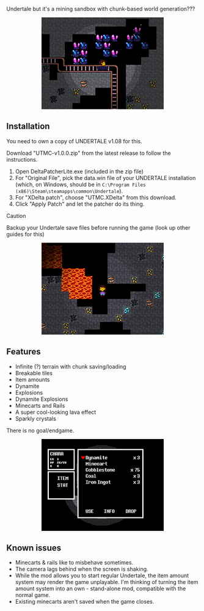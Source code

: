 Undertale but it's a mining sandbox with chunk-based world generation???

<p align="center">
<img src="images/minecart.png" width="320">
</p>

## Installation

You need to own a copy of UNDERTALE v1.08 for this.

Download "UTMC-v1.0.0.zip" from the latest release to follow the instructions.

1. Open DeltaPatcherLite.exe (included in the zip file)
2. For "Original File", pick the data.win file of your UNDERTALE installation (which, on Windows, should be in `C:\Program Files (x86)\Steam\steamapps\common\Undertale`).
3. For "XDelta patch", choose "UTMC.XDelta" from this download.
4. Click "Apply Patch" and let the patcher do its thing.

> [!CAUTION]
> Backup your Undertale save files before running the game (look up other guides for this)

<p align="center">
<img src="images/lava.png" width="320">
</p>

## Features

- Infinite (?) terrain with chunk saving/loading
- Breakable tiles
- Item amounts
- Dynamite
- Explosions
- Dynamite Explosions
- Minecarts and Rails
- A super cool-looking lava effect
- Sparkly crystals

There is no goal/endgame.

<p align="center">
<img src="images/inventory.png" width="320">
</p>

## Known issues

- Minecarts & rails like to misbehave sometimes.
- The camera lags behind when the screen is shaking.
- While the mod allows you to start regular Undertale, the item amount system may render the game unplayable. I'm thinking of turning the item amount system into an own - stand-alone mod, compatible with the normal game.
- Existing minecarts aren't saved when the game closes.
